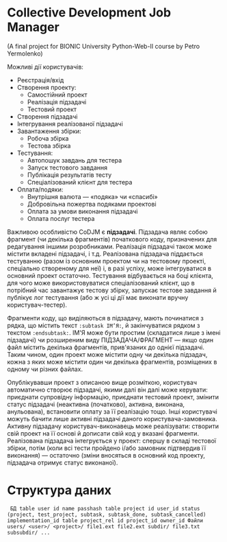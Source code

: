 <head><meta http-equiv="Content-Type" content="text/html; charset=UTF-8"></head>

Collective Development Job Manager
==================================

(A final project for BIONIC University Python-Web-II course by Petro Yermolenko)

Можливі дії користувачів:

* Реєстрація/вхід
* Створення проекту:
  * Самостійний проект
  * Реалізація підзадачі
  * Тестовий проект
* Створення підзадачі
* Інтегрування реалізованої підзадачі
* Завантаження збірки:
  * Робоча збірка
  * Тестова збірка
* Тестування:
  * Автопошук завдань для тестера
  * Запуск тестового завдання
  * Публікація результатів тесту
  * Спеціалізований клієнт для тестера
* Оплата/подяки:
  * Внутрішня валюта — «подяка» чи «спасибі»
  * Добровільна пожертва подяками проектові
  * Оплата за умови виконання підзадачі
  * Оплата послуг тестера
  
Важливою особливістю CoDJM є **підзадачі**. Підзадача являє собою фрагмент (чи декілька фрагментів) початкового коду,
призначених для редагування іншими розробниками. Реалізація підзадачі також може містити вкладені підзадачі, і т.д.
Реалізована підзадача піддається тестуванню (разом із основним проектом чи на тестовому проекті, спеціально створеному
для неї) і, в разі успіху, може інтегруватися в основний проект остаточно. Тестування відбувається на боці клієнта,
для чого може використовуватися спеціалізований клієнт, що в потрібний час завантажує тестову збірку, запускає тестове
завдання й публікує лог тестування (або ж усі ці дії має виконати вручну користувач-тестер).

Фрагменти коду, що виділяються в підзадачу, мають починатися з рядка, що містить текст ``:subtask ІМ’Я:``, й
закінчуватися рядком з текстом ``:endsubtask:``. ІМ'Я може бути простим (складатися лише з імені підзадачі) чи
розширеним виду ПІДЗАДАЧА/ФРАГМЕНТ — якщо один файл містить декілька фрагментів, прив'язаних до однієї підзадачі.
Таким чином, один проект може містити одну чи декілька підзадач, кожна з яких може містити один чи декілька фрагментів,
розміщених в одному чи різних файлах.

Опублікувавши проект з описаною вище розміткою, користувач автоматично створює підзадачі, якими далі він далі може
керувати: приєднати супровідну інформацію, приєднати тестовий проект, змінити статус підзадачі (неактивна (початково),
активна, виконана, анульована), встановити оплату за її реалізацію тощо. Інші користувачі можуть бачити лише активні
підзадачі даного користувача-замовника. Активну підзадачу користувач-виконавець може реалізувати: створити свій проект
на її основі й дописати свій код у вказані фрагменти. Реалізована підзадача інтегрується у проект: спершу в складі
тестової збірки, потім (коли всі тести пройдено і/або замовник підтвердив її виконання) — остаточно (зміни вносяться
в основний код проекту, підзадача отримує статус виконаної).

Структура даних
===============

``
  БД
    table user
        id
        name
        passhash
    table project
        id
        user_id
        status (project, test_project, subtask, subtask_done, subtask_cancelled)
        implementation_id
    table project_rel
        id
        project_id
        owner_id
  Файли
    users/
        <user>/
            <project>/
                file1.ext
                file2.ext
                subdir/
                    file3.txt
                    subsubdir/
                        ...``